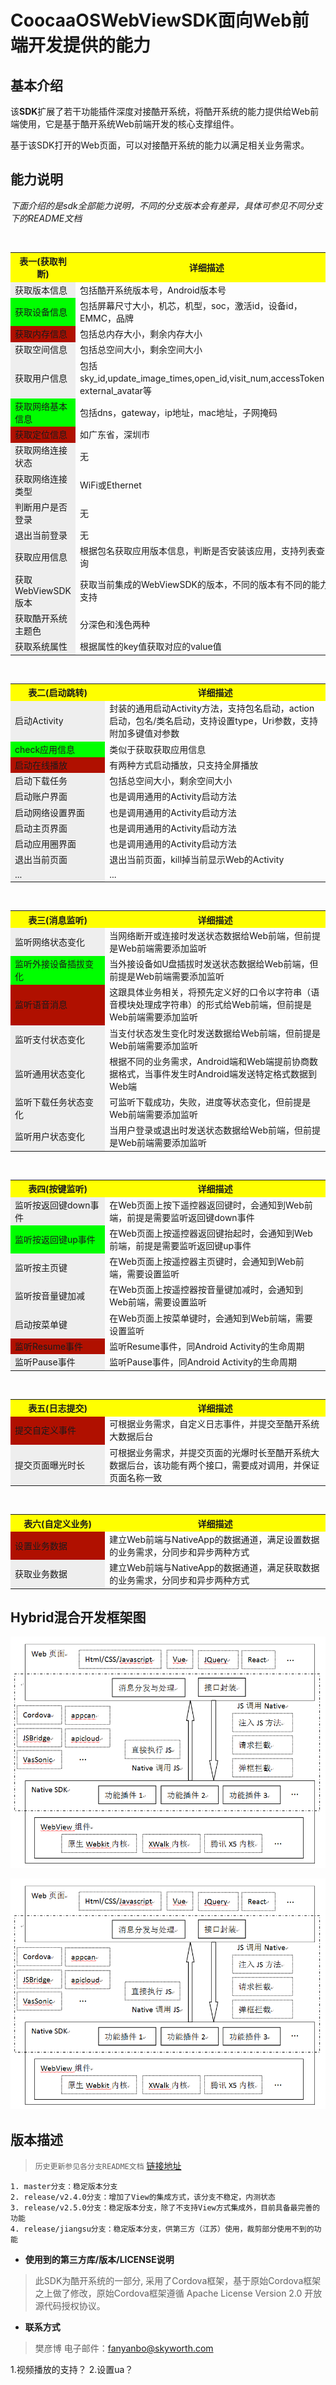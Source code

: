 CoocaaOSWebViewSDK面向Web前端开发提供的能力
=

## 基本介绍

该**SDK**扩展了若干功能插件深度对接酷开系统，将酷开系统的能力提供给Web前端使用，它是基于酷开系统Web前端开发的核心支撑组件。

基于该SDK打开的Web页面，可以对接酷开系统的能力以满足相关业务需求。


## 能力说明

*下面介绍的是sdk全部能力说明，不同的分支版本会有差异，具体可参见不同分支下的README文档*


<table>
  <tr>
    <th width=30%, bgcolor=yellow >表一(获取判断)</th>
    <th width=70%, bgcolor=yellow>详细描述</th>
  </tr>
  <tr>
    <td bgcolor=#eeeeee>获取版本信息</td>
    <td>包括酷开系统版本号，Android版本号</td>
  </tr>
  <tr>
    <td bgcolor=#00FF00>获取设备信息</td>
    <td>包括屏幕尺寸大小，机芯，机型，soc，激活id，设备id，EMMC，品牌</td>
  <tr>
    <td bgcolor=rgb(0,10,0)>获取内存信息</td>
    <td>包括总内存大小，剩余内存大小</td>
  </tr>
  <tr>
    <td bgcolor=#eeeeee>获取空间信息</td>
    <td>包括总空间大小，剩余空间大小</td>
  </tr>
  <tr>
    <td bgcolor=#eeeeee>获取用户信息</td>
    <td>包括sky_id,update_image_times,open_id,visit_num,accessToken，external_avatar等</td>
  </tr>
  <tr>
    <td bgcolor=#00FF00>获取网络基本信息</td>
    <td>包括dns，gateway，ip地址，mac地址，子网掩码</td>
  </tr>
  <tr>
    <td bgcolor=rgb(0,10,0)>获取定位信息</td>
    <td>如广东省，深圳市</td>
  </tr>
  <tr>
    <td bgcolor=#eeeeee>获取网络连接状态</td>
    <td>无</td>
  </tr>
  <tr>
    <td bgcolor=#eeeeee>获取网络连接类型</td>
    <td>WiFi或Ethernet</td>
  </tr>
  <tr>
    <td bgcolor=#eeeeee>判断用户是否登录</td>
    <td>无</td>
  </tr>
  <tr>
    <td bgcolor=#eeeeee>退出当前登录</td>
    <td>无</td>
  </tr>
   <tr>
    <td bgcolor=#eeeeee>获取应用信息</td>
    <td>根据包名获取应用版本信息，判断是否安装该应用，支持列表查询</td>
  </tr>
   <tr>
    <td bgcolor=#eeeeee>获取WebViewSDK版本</td>
    <td>获取当前集成的WebViewSDK的版本，不同的版本有不同的能力支持</td>
  </tr>
   <tr>
    <td bgcolor=#eeeeee>获取酷开系统主题色</td>
    <td>分深色和浅色两种</td>
  </tr>
    <tr>
    <td bgcolor=#eeeeee>获取系统属性</td>
    <td>根据属性的key值获取对应的value值</td>
  </tr>
</table>

<table>
  <tr>
    <th width=30%, bgcolor=yellow >表二(启动跳转)</th>
    <th width=70%, bgcolor=yellow>详细描述</th>
  </tr>
  <tr>
    <td bgcolor=#eeeeee>启动Activity</td>
    <td>封装的通用启动Activity方法，支持包名启动，action启动，包名/类名启动，支持设置type，Uri参数，支持附加多键值对参数</td>
  </tr>
  <tr>
    <td bgcolor=#00FF00>check应用信息</td>
    <td>类似于获取获取应用信息</td>
   </tr>
  <tr>
    <td bgcolor=rgb(0,10,0)>启动在线播放</td>
    <td>有两种方式启动播放，只支持全屏播放</td>
  </tr>
  <tr>
    <td bgcolor=#eeeeee>启动下载任务</td>
    <td>包括总空间大小，剩余空间大小</td>
  </tr>
   <tr>
    <td bgcolor=#eeeeee>启动账户界面</td>
    <td>也是调用通用的Activity启动方法</td>
  </tr>
     <tr>
    <td bgcolor=#eeeeee>启动网络设置界面</td>
    <td>也是调用通用的Activity启动方法</td>
  </tr>
     <tr>
    <td bgcolor=#eeeeee>启动主页界面</td>
    <td>也是调用通用的Activity启动方法</td>
  </tr>
  <tr>
    <td bgcolor=#eeeeee>启动应用圈界面</td>
    <td>也是调用通用的Activity启动方法</td>
  </tr>
  <tr>
    <td bgcolor=#eeeeee>退出当前页面</td>
    <td>退出当前页面，kill掉当前显示Web的Activity</td>
  </tr>
     <tr>
    <td bgcolor=#eeeeee>    ...</td>
    <td>    ...</td>
  </tr>
</table>

<table>
  <tr>
    <th width=30%, bgcolor=yellow >表三(消息监听)</th>
    <th width=70%, bgcolor=yellow>详细描述</th>
  </tr>
  <tr>
    <td bgcolor=#eeeeee>监听网络状态变化</td>
    <td>当网络断开或连接时发送状态数据给Web前端，但前提是Web前端需要添加监听</td>
  </tr>
  <tr>
    <td bgcolor=#00FF00>监听外接设备插拔变化</td>
    <td>当外接设备如U盘插拔时发送状态数据给Web前端，但前提是Web前端需要添加监听</td>
   </tr>
  <tr>
    <td bgcolor=rgb(0,10,0)>监听语音消息</td>
    <td>这跟具体业务相关，将预先定义好的口令以字符串（语音模块处理成字符串）的形式给Web前端，但前提是Web前端需要添加监听</td>
  </tr>
  <tr>
    <td bgcolor=#eeeeee>监听支付状态变化</td>
    <td>当支付状态发生变化时发送数据给Web前端，但前提是Web前端需要添加监听</td>
  </tr>
   <tr>
    <td bgcolor=#eeeeee>监听通用状态变化</td>
    <td>根据不同的业务需求，Android端和Web端提前协商数据格式，当事件发生时Android端发送特定格式数据到Web端</td>
  </tr>
     <tr>
    <td bgcolor=#eeeeee>监听下载任务状态变化</td>
    <td>可监听下载成功，失败，进度等状态变化，但前提是Web前端需要添加监听</td>
  </tr>
     <tr>
    <td bgcolor=#eeeeee>监听用户状态变化</td>
    <td>当用户登录或退出时发送状态数据给Web前端，但前提是Web前端需要添加监听</td>
  </tr>
</table>

<table>
  <tr>
    <th width=30%, bgcolor=yellow >表四(按键监听)</th>
    <th width=70%, bgcolor=yellow>详细描述</th>
  </tr>
  <tr>
    <td bgcolor=#eeeeee>监听按返回键down事件</td>
    <td>在Web页面上按下遥控器返回键时，会通知到Web前端，前提是需要监听返回键down事件</td>
  </tr>
  <tr>
    <td bgcolor=#00FF00>监听按返回键up事件</td>
    <td>在Web页面上按遥控器返回键抬起时，会通知到Web前端，前提是需要监听返回键up事件</td>
   </tr>
   <tr>
    <td bgcolor=#eeeeee>监听按主页键</td>
    <td>在Web页面上按遥控器主页键时，会通知到Web前端，需要设置监听</td>
  </tr>
     <tr>
    <td bgcolor=#eeeeee>监听按音量键加减</td>
    <td>在Web页面上按遥控器按音量键加减时，会通知到Web前端，需要设置监听</td>
  </tr>
     <tr>
    <td bgcolor=#eeeeee>启动按菜单键</td>
    <td>在Web页面上按菜单键时，会通知到Web前端，需要设置监听</td>
  </tr>
    <tr>
    <td bgcolor=rgb(0,10,0)>监听Resume事件</td>
    <td>监听Resume事件，同Android Activity的生命周期</td>
  </tr>
  <tr>
    <td bgcolor=#eeeeee>监听Pause事件</td>
    <td>监听Pause事件，同Android Activity的生命周期</td>
  </tr>
</table>

<table>
  <tr>
    <th width=30%, bgcolor=yellow >表五(日志提交)</th>
    <th width=70%, bgcolor=yellow>详细描述</th>
  </tr>
  <tr>
    <td bgcolor=rgb(0,10,0)>提交自定义事件</td>
    <td>可根据业务需求，自定义日志事件，并提交至酷开系统大数据后台</td>
  </tr>
  <tr>
    <td bgcolor=#eeeeee>提交页面曝光时长</td>
    <td>可根据业务需求，并提交页面的光爆时长至酷开系统大数据后台，该功能有两个接口，需要成对调用，并保证页面名称一致</td>
  </tr>
</table>

<table>
  <tr>
    <th width=30%, bgcolor=yellow >表六(自定义业务)</th>
    <th width=70%, bgcolor=yellow>详细描述</th>
  </tr>
  <tr>
    <td bgcolor=rgb(0,10,0)>设置业务数据</td>
    <td>建立Web前端与NativeApp的数据通道，满足设置数据的业务需求，分同步和异步两种方式</td>
  </tr>
  <tr>
    <td bgcolor=#eeeeee>获取业务数据</td>
    <td>建立Web前端与NativeApp的数据通道，满足获取数据的业务需求，分同步和异步两种方式</td>
  </tr>
</table>

## Hybrid混合开发框架图
![image](https://github.com/fanyanbo/docs/blob/master/pic/hybrid.png?raw=true)

![avatar](https://github.com/fanyanbo/docs/blob/master/pic/hybrid.png?raw=true)

## 版本描述

> ``历史更新参见各分支README文档`` [链接地址](https://github.com/fanyanbo/CoocaaOSWebViewSDK) <br/>
```
1. master分支：稳定版本分支
2. release/v2.4.0分支：增加了View的集成方式，该分支不稳定，内测状态
3. release/v2.5.0分支：稳定版本分支，除了不支持View方式集成外，目前具备最完善的功能
4. release/jiangsu分支：稳定版本分支，供第三方（江苏）使用，裁剪部分使用不到的功能
```
 
 - **使用到的第三方库/版本/LICENSE说明**
 > 此SDK为酷开系统的一部分, 采用了Cordova框架，基于原始Cordova框架之上做了修改，原始Cordova框架遵循 Apache License Version 2.0 开放源代码授权协议。

- **联系方式**
 > 樊彦博  电子邮件：fanyanbo@skyworth.com
 
 
 1.视频播放的支持？
 2.设置ua？
